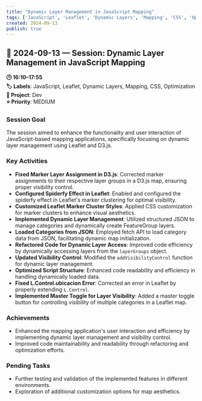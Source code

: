 ```yaml
---
title: "Dynamic Layer Management in JavaScript Mapping"
tags: ['JavaScript', 'Leaflet', 'Dynamic Layers', 'Mapping', 'CSS', 'Optimization']
created: 2024-09-13
publish: true
---
```


## 📅 2024-09-13 — Session: Dynamic Layer Management in JavaScript Mapping

**🕒 16:10–17:55**  
**🏷️ Labels**: JavaScript, Leaflet, Dynamic Layers, Mapping, CSS, Optimization  
**📂 Project**: Dev  
**⭐ Priority**: MEDIUM  


### Session Goal
The session aimed to enhance the functionality and user interaction of JavaScript-based mapping applications, specifically focusing on dynamic layer management using Leaflet and D3.js.

### Key Activities
- **Fixed Marker Layer Assignment in D3.js**: Corrected marker assignments to their respective layer groups in a D3.js map, ensuring proper visibility control.
- **Configured Spiderfy Effect in Leaflet**: Enabled and configured the spiderfy effect in Leaflet's marker clustering for optimal visibility.
- **Customized Leaflet Marker Cluster Styles**: Applied CSS customization for marker clusters to enhance visual aesthetics.
- **Implemented Dynamic Layer Management**: Utilized structured JSON to manage categories and dynamically create FeatureGroup layers.
- **Loaded Categories from JSON**: Employed fetch API to load category data from JSON, facilitating dynamic map initialization.
- **Refactored Code for Dynamic Layer Access**: Improved code efficiency by dynamically accessing layers from the `layerGroups` object.
- **Updated Visibility Control**: Modified the `addVisibilityControl` function for dynamic layer management.
- **Optimized Script Structure**: Enhanced code readability and efficiency in handling dynamically loaded data.
- **Fixed L.Control.ubicacion Error**: Corrected an error in Leaflet by properly extending `L.Control`.
- **Implemented Master Toggle for Layer Visibility**: Added a master toggle button for controlling visibility of multiple categories in a Leaflet map.

### Achievements
- Enhanced the mapping application's user interaction and efficiency by implementing dynamic layer management and visibility control.
- Improved code maintainability and readability through refactoring and optimization efforts.

### Pending Tasks
- Further testing and validation of the implemented features in different environments.
- Exploration of additional customization options for map aesthetics.
